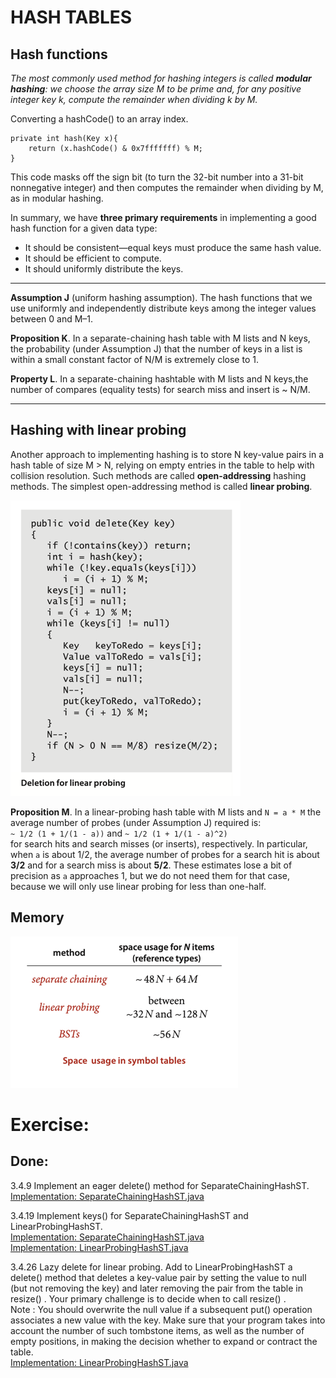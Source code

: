 # HASH TABLES

## Hash functions

_The most commonly used method for hashing integers is called **modular hashing**:
we choose the array size M to be prime and, for any positive integer key k,
compute the remainder when dividing k by M._

Converting a hashCode() to an array index.

```
private int hash(Key x){  
    return (x.hashCode() & 0x7fffffff) % M;
}
```

This code masks off the sign bit (to turn the 32-bit number into a 31-bit
nonnegative integer) and then computes the remainder when dividing by M,
as in modular hashing.

In summary, we have **three primary requirements** in implementing a good hash
function for a given data type:

- It should be consistent—equal keys must produce the same hash value.
- It should be efficient to compute.
- It should uniformly distribute the keys.

___
**Assumption J** (uniform hashing assumption). The hash functions that we use
uniformly and independently distribute keys among the integer values between
0 and M–1.

**Proposition K**. In a separate-chaining hash table with M lists and N keys,
the probability (under Assumption J) that the number of keys in a list is within
a small constant factor of N/M is extremely close to 1.

**Property L**. In a separate-chaining hashtable with M lists and N keys,the
number of compares (equality tests) for search miss and insert is ~ N/M.
***

## Hashing with linear probing

Another approach to implementing hashing is to store N key-value pairs in a
hash table of size M > N, relying on empty entries in the table to help with
collision resolution. Such methods are called __open-addressing__ hashing methods.
The simplest open-addressing method is called **linear probing**.

![img.png](../../resources/deletion-linear-probing.png)

**Proposition M**. In a linear-probing hash table with M lists and `N = a * M`
the average number of probes (under Assumption J) required is:    
`~ 1/2 (1 + 1/(1 - a))` and `~ 1/2 (1 + 1/(1 - a)^2)`    
for search hits and search misses (or inserts), respectively. In particular, when `a`
is about 1/2, the average number of probes for a search hit is about **3/2** and for a
search miss is about **5/2**. These estimates lose a bit of precision as `a` approaches 1,
but we do not need them for that case, because we will only use linear probing for
less than one-half.

## Memory

![img.png](../../resources/space_usage_in_st.png)

# Exercise:

## Done:

3.4.9 Implement an eager delete() method for SeparateChainingHashST.    
[Implementation: SeparateChainingHashST.java](./SeparateChainingHashST.java)

3.4.19 Implement keys() for SeparateChainingHashST and LinearProbingHashST.  
[Implementation: SeparateChainingHashST.java](./SeparateChainingHashST.java)  
[Implementation: LinearProbingHashST.java](./LinearProbingHashST.java)

3.4.26 Lazy delete for linear probing. Add to LinearProbingHashST a delete()
method that deletes a key-value pair by setting the value to null (but not removing
the key) and later removing the pair from the table in resize() . Your primary
challenge is to decide when to call resize() .  
Note : You should overwrite the null value if a subsequent put() operation associates
a new value with the key. Make sure that your program takes into account the number
of such tombstone items, as well as the number of empty positions, in making the decision
whether to expand or contract the table.    
[Implementation: LinearProbingHashST.java](./creative/LinearProbingHashST.java)  
